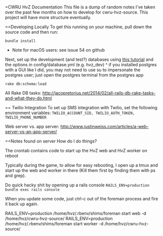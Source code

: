 =CWRU HvZ Documentation
This file is a dump of random notes I've taken over the past few months on how to develop for cwru-hvz-source. This project will have more structure eventually.

==Developing Locally
To get this running on your machine, pull down the source code and then run:

`bundle install`
* Note for macOS users: see issue 54 on github

Next, set up the development (and test?) databases using [this tutorial](https://www.digitalocean.com/community/tutorials/how-to-setup-ruby-on-rails-with-postgres) and the options in config/database.yml (e.g. hvz_dev)
^ if you installed postgres with a GUI like I did, you may not need to use su to impersonate the postgres user; just open the postgres terminal from the postgres app

`rake db:schema:load`

All Rake DB tasks: http://jacopretorius.net/2014/02/all-rails-db-rake-tasks-and-what-they-do.html

== Twilio Integration
To set up SMS integration with Twilio, set the following environment variables:
`TWILIO_ACCOUNT_SID, TWILIO_AUTH_TOKEN, TWILIO_PHONE_NUMBER`

Web server vs. app server:
http://www.justinweiss.com/articles/a-web-server-vs-an-app-server/

==Notes found on server
How do I do things?

The crontab contains code to start up the HvZ web and HvZ worker on reboot

Typically during the game, to allow for easy rebooting, I open up a tmux
and start up the web and worker in there (Kill them first by finding them with ps
and grep).

Do quick hacky shit by opening up a rails console
`RAILS_ENV=production bundle exec rails console`

When you update some code, just ctrl-c out of the foreman process and fire it
back up again.

RAILS_ENV=production /home/hvz/.rbenv/shims/foreman start web -d /home/hvz/cwru-hvz-source/
RAILS_ENV=production /home/hvz/.rbenv/shims/foreman start worker -d /home/hvz/cwru-hvz-source/